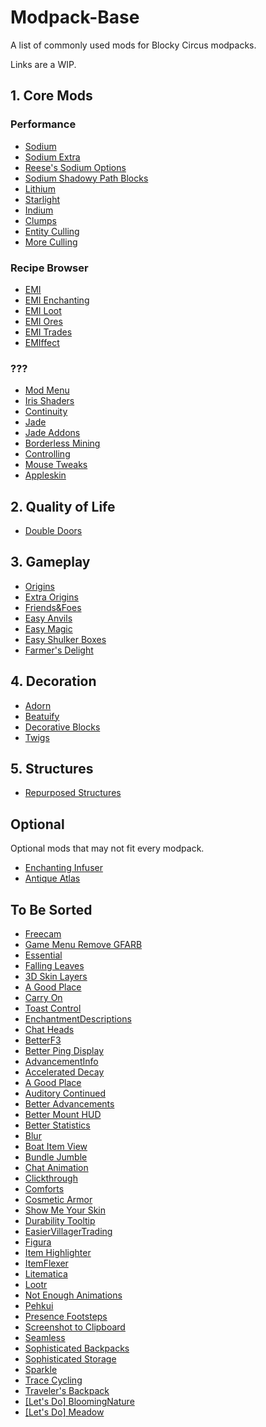 # Modpack-Base
A list of commonly used mods for Blocky Circus modpacks.

Links are a WIP.

## 1. Core Mods
### Performance
- [Sodium]()
- [Sodium Extra]()
- [Reese's Sodium Options]()
- [Sodium Shadowy Path Blocks]()
- [Lithium]()
- [Starlight]()
- [Indium]()
- [Clumps]()
- [Entity Culling]()
- [More Culling]()

### Recipe Browser
- [EMI]()
- [EMI Enchanting]()
- [EMI Loot]()
- [EMI Ores]()
- [EMI Trades]()
- [EMIffect]()

### ???
- [Mod Menu]()
- [Iris Shaders]()
- [Continuity]()
- [Jade]()
- [Jade Addons]()
- [Borderless Mining]()
- [Controlling]()
- [Mouse Tweaks]()
- [Appleskin]()

## 2. Quality of Life
- [Double Doors]()

## 3. Gameplay
- [Origins]()
- [Extra Origins]()
- [Friends&Foes]()
- [Easy Anvils]()
- [Easy Magic]()
- [Easy Shulker Boxes]()
- [Farmer's Delight]()

## 4. Decoration
- [Adorn]()
- [Beatuify]()
- [Decorative Blocks]()
- [Twigs]()

## 5. Structures
- [Repurposed Structures]()

## Optional
Optional mods that may not fit every modpack.
- [Enchanting Infuser]()
- [Antique Atlas](https://modrinth.com/mod/antique-atlas)

## To Be Sorted
- [Freecam]()
- [Game Menu Remove GFARB]()
- [Essential]()
- [Falling Leaves]()
- [3D Skin Layers]()
- [A Good Place]()
- [Carry On]()
- [Toast Control]()
- [EnchantmentDescriptions]()
- [Chat Heads]()
- [BetterF3]()
- [Better Ping Display]()
- [AdvancementInfo]()
- [Accelerated Decay]()
- [A Good Place]()
- [Auditory Continued]()
- [Better Advancements]()
- [Better Mount HUD]()
- [Better Statistics]()
- [Blur]()
- [Boat Item View]()
- [Bundle Jumble]()
- [Chat Animation]()
- [Clickthrough]()
- [Comforts]()
- [Cosmetic Armor]()
- [Show Me Your Skin]()
- [Durability Tooltip]()
- [EasierVillagerTrading]()
- [Figura]()
- [Item Highlighter]()
- [ItemFlexer]()
- [Litematica]()
- [Lootr]()
- [Not Enough Animations]()
- [Pehkui]()
- [Presence Footsteps]()
- [Screenshot to Clipboard]()
- [Seamless]()
- [Sophisticated Backpacks]()
- [Sophisticated Storage]()
- [Sparkle]()
- [Trace Cycling]()
- [Traveler's Backpack]()
- [[Let's Do] BloomingNature]()
- [[Let's Do] Meadow]()